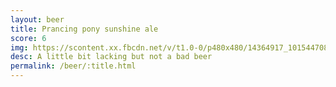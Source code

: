 ```yaml
---
layout: beer
title: Prancing pony sunshine ale
score: 6
img: https://scontent.xx.fbcdn.net/v/t1.0-0/p480x480/14364917_10154470807363745_7728138801464076268_n.jpg?oh=ec7c46853a85d3b3a1aa8d960c675d65&oe=58D4FE35
desc: A little bit lacking but not a bad beer
permalink: /beer/:title.html
---
```

